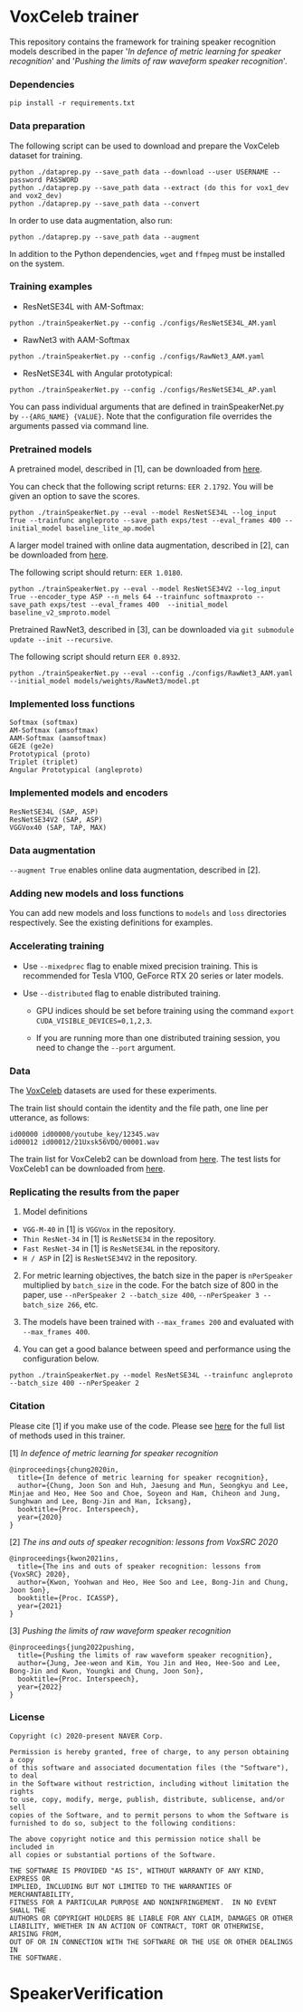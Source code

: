 # VoxCeleb trainer

This repository contains the framework for training speaker recognition models described in the paper '_In defence of metric learning for speaker recognition_' and '_Pushing the limits of raw waveform speaker recognition_'.

### Dependencies
```
pip install -r requirements.txt
```

### Data preparation

The following script can be used to download and prepare the VoxCeleb dataset for training.

```
python ./dataprep.py --save_path data --download --user USERNAME --password PASSWORD 
python ./dataprep.py --save_path data --extract (do this for vox1_dev and vox2_dev)
python ./dataprep.py --save_path data --convert
```
In order to use data augmentation, also run:

```
python ./dataprep.py --save_path data --augment
```

In addition to the Python dependencies, `wget` and `ffmpeg` must be installed on the system.

### Training examples

- ResNetSE34L with AM-Softmax:
```
python ./trainSpeakerNet.py --config ./configs/ResNetSE34L_AM.yaml
```

- RawNet3 with AAM-Softmax
```
python ./trainSpeakerNet.py --config ./configs/RawNet3_AAM.yaml
```

- ResNetSE34L with Angular prototypical:
```
python ./trainSpeakerNet.py --config ./configs/ResNetSE34L_AP.yaml
```

You can pass individual arguments that are defined in trainSpeakerNet.py by `--{ARG_NAME} {VALUE}`.
Note that the configuration file overrides the arguments passed via command line.

### Pretrained models

A pretrained model, described in [1], can be downloaded from [here](http://www.robots.ox.ac.uk/~joon/data/baseline_lite_ap.model).

You can check that the following script returns: `EER 2.1792`. You will be given an option to save the scores.

```
python ./trainSpeakerNet.py --eval --model ResNetSE34L --log_input True --trainfunc angleproto --save_path exps/test --eval_frames 400 --initial_model baseline_lite_ap.model
```

A larger model trained with online data augmentation, described in [2], can be downloaded from [here](http://www.robots.ox.ac.uk/~joon/data/baseline_v2_smproto.model). 

The following script should return: `EER 1.0180`.

```
python ./trainSpeakerNet.py --eval --model ResNetSE34V2 --log_input True --encoder_type ASP --n_mels 64 --trainfunc softmaxproto --save_path exps/test --eval_frames 400  --initial_model baseline_v2_smproto.model
```

Pretrained RawNet3, described in [3], can be downloaded via `git submodule update --init --recursive`.

The following script should return `EER 0.8932`.

```
python ./trainSpeakerNet.py --eval --config ./configs/RawNet3_AAM.yaml --initial_model models/weights/RawNet3/model.pt
```



### Implemented loss functions
```
Softmax (softmax)
AM-Softmax (amsoftmax)
AAM-Softmax (aamsoftmax)
GE2E (ge2e)
Prototypical (proto)
Triplet (triplet)
Angular Prototypical (angleproto)
```

### Implemented models and encoders
```
ResNetSE34L (SAP, ASP)
ResNetSE34V2 (SAP, ASP)
VGGVox40 (SAP, TAP, MAX)
```

### Data augmentation

`--augment True` enables online data augmentation, described in [2].

### Adding new models and loss functions

You can add new models and loss functions to `models` and `loss` directories respectively. See the existing definitions for examples.

### Accelerating training

- Use `--mixedprec` flag to enable mixed precision training. This is recommended for Tesla V100, GeForce RTX 20 series or later models.

- Use `--distributed` flag to enable distributed training.

  - GPU indices should be set before training using the command `export CUDA_VISIBLE_DEVICES=0,1,2,3`.

  - If you are running more than one distributed training session, you need to change the `--port` argument.

### Data

The [VoxCeleb](http://www.robots.ox.ac.uk/~vgg/data/voxceleb/) datasets are used for these experiments.

The train list should contain the identity and the file path, one line per utterance, as follows:
```
id00000 id00000/youtube_key/12345.wav
id00012 id00012/21Uxsk56VDQ/00001.wav
```

The train list for VoxCeleb2 can be download from [here](http://www.robots.ox.ac.uk/~vgg/data/voxceleb/meta/train_list.txt). The
test lists for VoxCeleb1 can be downloaded from [here](https://mm.kaist.ac.kr/datasets/voxceleb/index.html#testlist). 

### Replicating the results from the paper

1. Model definitions
  - `VGG-M-40` in [1] is `VGGVox` in the repository.
  - `Thin ResNet-34` in [1] is `ResNetSE34` in the repository.
  - `Fast ResNet-34` in [1] is `ResNetSE34L` in the repository.
  - `H / ASP` in [2] is `ResNetSE34V2` in the repository.

2. For metric learning objectives, the batch size in the paper is `nPerSpeaker` multiplied by `batch_size` in the code. For the batch size of 800 in the paper, use `--nPerSpeaker 2 --batch_size 400`, `--nPerSpeaker 3 --batch_size 266`, etc.

3. The models have been trained with `--max_frames 200` and evaluated with `--max_frames 400`.

4. You can get a good balance between speed and performance using the configuration below.

```
python ./trainSpeakerNet.py --model ResNetSE34L --trainfunc angleproto --batch_size 400 --nPerSpeaker 2 
```

### Citation

Please cite [1] if you make use of the code. Please see [here](References.md) for the full list of methods used in this trainer.

[1] _In defence of metric learning for speaker recognition_
```
@inproceedings{chung2020in,
  title={In defence of metric learning for speaker recognition},
  author={Chung, Joon Son and Huh, Jaesung and Mun, Seongkyu and Lee, Minjae and Heo, Hee Soo and Choe, Soyeon and Ham, Chiheon and Jung, Sunghwan and Lee, Bong-Jin and Han, Icksang},
  booktitle={Proc. Interspeech},
  year={2020}
}
```

[2] _The ins and outs of speaker recognition: lessons from VoxSRC 2020_
```
@inproceedings{kwon2021ins,
  title={The ins and outs of speaker recognition: lessons from {VoxSRC} 2020},
  author={Kwon, Yoohwan and Heo, Hee Soo and Lee, Bong-Jin and Chung, Joon Son},
  booktitle={Proc. ICASSP},
  year={2021}
}
```

[3] _Pushing the limits of raw waveform speaker recognition_
```
@inproceedings{jung2022pushing,
  title={Pushing the limits of raw waveform speaker recognition},
  author={Jung, Jee-weon and Kim, You Jin and Heo, Hee-Soo and Lee, Bong-Jin and Kwon, Youngki and Chung, Joon Son},
  booktitle={Proc. Interspeech},
  year={2022}
}
```

### License
```
Copyright (c) 2020-present NAVER Corp.

Permission is hereby granted, free of charge, to any person obtaining a copy
of this software and associated documentation files (the "Software"), to deal
in the Software without restriction, including without limitation the rights
to use, copy, modify, merge, publish, distribute, sublicense, and/or sell
copies of the Software, and to permit persons to whom the Software is
furnished to do so, subject to the following conditions:

The above copyright notice and this permission notice shall be included in
all copies or substantial portions of the Software.

THE SOFTWARE IS PROVIDED "AS IS", WITHOUT WARRANTY OF ANY KIND, EXPRESS OR
IMPLIED, INCLUDING BUT NOT LIMITED TO THE WARRANTIES OF MERCHANTABILITY,
FITNESS FOR A PARTICULAR PURPOSE AND NONINFRINGEMENT.  IN NO EVENT SHALL THE
AUTHORS OR COPYRIGHT HOLDERS BE LIABLE FOR ANY CLAIM, DAMAGES OR OTHER
LIABILITY, WHETHER IN AN ACTION OF CONTRACT, TORT OR OTHERWISE, ARISING FROM,
OUT OF OR IN CONNECTION WITH THE SOFTWARE OR THE USE OR OTHER DEALINGS IN
THE SOFTWARE.
```
# SpeakerVerification
